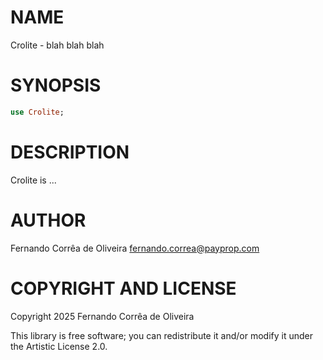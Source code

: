 NAME
====

Crolite - blah blah blah

SYNOPSIS
========

```raku
use Crolite;
```

DESCRIPTION
===========

Crolite is ...

AUTHOR
======

Fernando Corrêa de Oliveira <fernando.correa@payprop.com>

COPYRIGHT AND LICENSE
=====================

Copyright 2025 Fernando Corrêa de Oliveira

This library is free software; you can redistribute it and/or modify it under the Artistic License 2.0.

